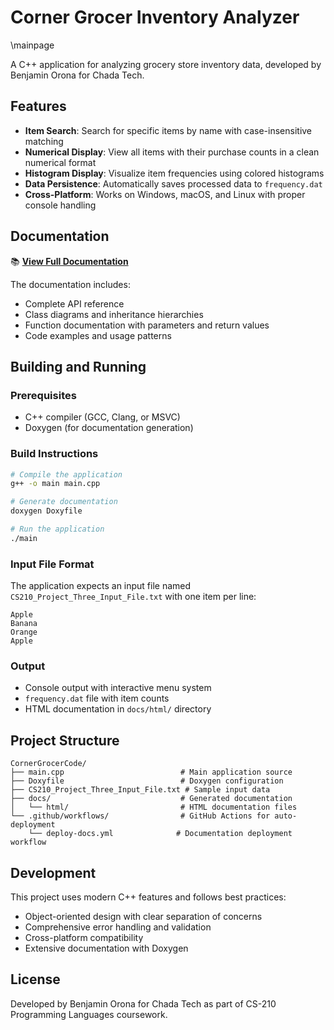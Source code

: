 # Corner Grocer Inventory Analyzer

\mainpage

A C++ application for analyzing grocery store inventory data, developed by Benjamin Orona for Chada Tech.

## Features

- **Item Search**: Search for specific items by name with case-insensitive matching
- **Numerical Display**: View all items with their purchase counts in a clean numerical format
- **Histogram Display**: Visualize item frequencies using colored histograms
- **Data Persistence**: Automatically saves processed data to `frequency.dat`
- **Cross-Platform**: Works on Windows, macOS, and Linux with proper console handling

## Documentation

📚 **[View Full Documentation](https://cyberben3d.github.io/corner-grocer-inventory-analyzer)**

The documentation includes:
- Complete API reference
- Class diagrams and inheritance hierarchies
- Function documentation with parameters and return values
- Code examples and usage patterns

## Building and Running

### Prerequisites
- C++ compiler (GCC, Clang, or MSVC)
- Doxygen (for documentation generation)

### Build Instructions
```bash
# Compile the application
g++ -o main main.cpp

# Generate documentation
doxygen Doxyfile

# Run the application
./main
```

### Input File Format
The application expects an input file named `CS210_Project_Three_Input_File.txt` with one item per line:
```
Apple
Banana
Orange
Apple
```

### Output
- Console output with interactive menu system
- `frequency.dat` file with item counts
- HTML documentation in `docs/html/` directory

## Project Structure

```
CornerGrocerCode/
├── main.cpp                          # Main application source
├── Doxyfile                          # Doxygen configuration
├── CS210_Project_Three_Input_File.txt # Sample input data
├── docs/                             # Generated documentation
│   └── html/                         # HTML documentation files
└── .github/workflows/                # GitHub Actions for auto-deployment
    └── deploy-docs.yml              # Documentation deployment workflow
```

## Development

This project uses modern C++ features and follows best practices:
- Object-oriented design with clear separation of concerns
- Comprehensive error handling and validation
- Cross-platform compatibility
- Extensive documentation with Doxygen

## License

Developed by Benjamin Orona for Chada Tech as part of CS-210 Programming Languages coursework. 
